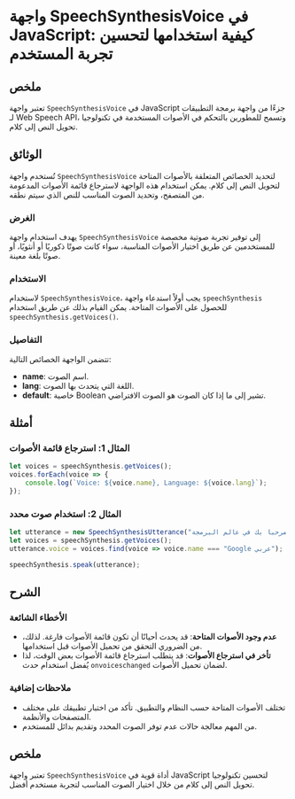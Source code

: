 <!--
Meta Description: # واجهة SpeechSynthesisVoice في JavaScript: كيفية استخدامها لتحسين تجربة المستخدم ## ملخص تعتبر واجهة `SpeechSynthesisVoice` في JavaScript جزءًا من وا...
Meta Keywords: الأصوات, واجهة, الصوت, voice, speechsynthesisvoice
-->

# واجهة SpeechSynthesisVoice في JavaScript: كيفية استخدامها لتحسين تجربة المستخدم

## ملخص
تعتبر واجهة `SpeechSynthesisVoice` في JavaScript جزءًا من واجهة برمجة التطبيقات لـ Web Speech API، وتسمح للمطورين بالتحكم في الأصوات المستخدمة في تكنولوجيا تحويل النص إلى كلام.

## الوثائق
تُستخدم واجهة `SpeechSynthesisVoice` لتحديد الخصائص المتعلقة بالأصوات المتاحة لتحويل النص إلى كلام. يمكن استخدام هذه الواجهة لاسترجاع قائمة الأصوات المدعومة من المتصفح، وتحديد الصوت المناسب للنص الذي سيتم نطقه.

### الغرض
يهدف استخدام واجهة `SpeechSynthesisVoice` إلى توفير تجربة صوتية مخصصة للمستخدمين عن طريق اختيار الأصوات المناسبة، سواء كانت صوتًا ذكوريًا أو أنثويًا، أو صوتًا بلغة معينة.

### الاستخدام
لاستخدام `SpeechSynthesisVoice`، يجب أولاً استدعاء واجهة `speechSynthesis` للحصول على الأصوات المتاحة. يمكن القيام بذلك عن طريق استخدام `speechSynthesis.getVoices()`.

### التفاصيل
تتضمن الواجهة الخصائص التالية:

- **name**: اسم الصوت.
- **lang**: اللغة التي يتحدث بها الصوت.
- **default**: خاصية Boolean تشير إلى ما إذا كان الصوت هو الصوت الافتراضي.

## أمثلة
### المثال 1: استرجاع قائمة الأصوات
```javascript
let voices = speechSynthesis.getVoices();
voices.forEach(voice => {
    console.log(`Voice: ${voice.name}, Language: ${voice.lang}`);
});
```

### المثال 2: استخدام صوت محدد
```javascript
let utterance = new SpeechSynthesisUtterance("مرحبا بك في عالم البرمجة!");
let voices = speechSynthesis.getVoices();
utterance.voice = voices.find(voice => voice.name === "Google عربي");

speechSynthesis.speak(utterance);
```

## الشرح
### الأخطاء الشائعة
- **عدم وجود الأصوات المتاحة**: قد يحدث أحيانًا أن تكون قائمة الأصوات فارغة. لذلك، من الضروري التحقق من تحميل الأصوات قبل استخدامها.
- **تأخر في استرجاع الأصوات**: قد يتطلب استرجاع قائمة الأصوات بعض الوقت، لذا يُفضل استخدام حدث `onvoiceschanged` لضمان تحميل الأصوات.
  
### ملاحظات إضافية
- تختلف الأصوات المتاحة حسب النظام والتطبيق. تأكد من اختبار تطبيقك على مختلف المتصفحات والأنظمة.
- من المهم معالجة حالات عدم توفر الصوت المحدد وتقديم بدائل للمستخدم.

## ملخص
تعتبر واجهة `SpeechSynthesisVoice` أداة قوية في JavaScript لتحسين تكنولوجيا تحويل النص إلى كلام من خلال اختيار الصوت المناسب لتجربة مستخدم أفضل.